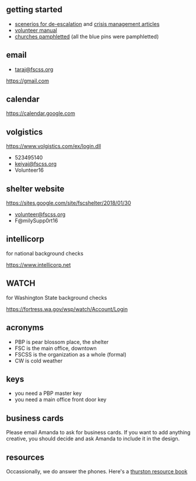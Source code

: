 ## getting started 

- [scenerios for de-escalation](http://volunteer.fscss.org/deescalation.html) and [crisis management articles](http://volunteer.fscss.org/documents/2016-Crabb.pdf)
- [volunteer manual](http://volunteer.fscss.org/outline.html)
- [churches pamphletted](https://drive.google.com/open?id=1U9HVhO0Rljb6DCoY_l1jGIrH3uio9u6p&usp=sharing) (all the blue pins were pamphletted)

## email

- taraj@fscss.org

<https://gmail.com>

## calendar

<https://calendar.google.com>

## volgistics

<https://www.volgistics.com/ex/login.dll>

- 523495140
- keiyaj@fscss.org	
- Volunteer16

## shelter website

<https://sites.google.com/site/fscshelter/2018/01/30>

- volunteer@fscss.org
- F@milySupp0rt16

## intellicorp 

for national background checks

<https://www.intellicorp.net>

## WATCH

for Washington State background checks

<https://fortress.wa.gov/wsp/watch/Account/Login>

## acronyms

- PBP is pear blossom place, the shelter
- FSC is the main office, downtown
- FSCSS is the organization as a whole (formal)
- CW is cold weather

## keys

- you need a PBP master key
- you need a main office front door key

## business cards

Please email Amanda to ask for business cards. If you want to add anything creative, you should decide and ask Amanda to include it in the design. 

## resources

Occassionally, we do answer the phones. Here's a 
[thurston resource book](http://thurstontogether.org/Portals/0/Resources/FRG2016-18%20FINAL%20-%20WEB%20COPY.pdf?ver=2017-01-18-190346-957)

